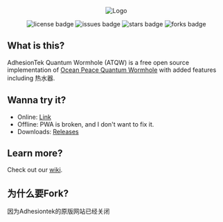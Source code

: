 <p align="center">
<img src="https://repository-images.githubusercontent.com/469527545/70f88413-935c-4708-8058-68f1d8312f2e" alt="Logo">
</p>

<p align="center">

<img src="https://img.shields.io/badge/License-WTFPL-brightgreen.svg?style=for-the-badge" alt="license badge">
<img src="https://img.shields.io/github/issues/AdhesionTek/Quantum-Wormhole?style=for-the-badge" alt="issues badge"> 
<img src="https://img.shields.io/github/stars/AdhesionTek/Quantum-Wormhole?style=for-the-badge" alt="stars badge"> 
<img src="https://img.shields.io/github/forks/AdhesionTek/Quantum-Wormhole?style=for-the-badge" alt="forks badge"> 
  
</p>

## What is this?

AdhesionTek Quantum Wormhole (ATQW) is a free open source implementation of [Ocean Peace Quantum Wormhole](https://en.oceanpeace.com.cn/static/product-detail.html) with added features including 热水器.

## Wanna try it?

- Online: [Link](https://qw.adhesiontek.com/)
- Offline: PWA is broken, and I don't want to fix it.
- Downloads: [Releases](https://github.com/AdhesionTek/Quantum-Wormhole/releases)

## Learn more?

Check out our [wiki](https://github.com/AdhesionTek/Quantum-Wormhole/wiki).

## 为什么要Fork?

因为Adhesiontek的原版网站已经关闭
